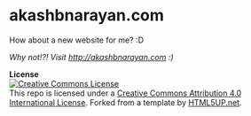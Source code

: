 # akashbnarayan.com
How about a new website for me? :D

<em>Why not!?! Visit http://akashbnarayan.com :)</em>

<strong>License</strong><br/>
<a rel="license" href="http://creativecommons.org/licenses/by/4.0/"><img alt="Creative Commons License" style="border-width:0" src="https://i.creativecommons.org/l/by/4.0/80x15.png" /></a><br/>
This repo is licensed under a <a rel="license" href="http://creativecommons.org/licenses/by/4.0/">Creative Commons Attribution 4.0 International License</a>. Forked from a template by <a href="http://html5up.net">HTML5UP.net</a>.

